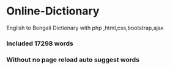 # Online-Dictionary
English to Bengali Dictionary with php ,html,css,bootstrap,ajax
<h3>Included 17298 words<h3>
Without no page reload auto suggest words

